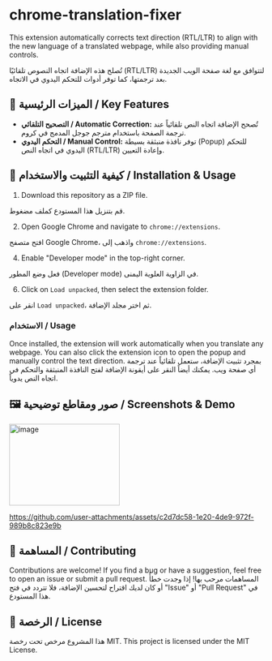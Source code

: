 # chrome-translation-fixer

This extension automatically corrects text direction (RTL/LTR) to align with the new language of a translated webpage, while also providing manual controls.

تُصلح هذه الإضافة اتجاه النصوص تلقائيًا (RTL/LTR) لتتوافق مع لغة صفحة الويب الجديدة بعد ترجمتها، كما توفر أدوات للتحكم اليدوي في الاتجاه.


## 🌟 الميزات الرئيسية / Key Features

* **التصحيح التلقائي / Automatic Correction:** تُصحح الإضافة اتجاه النص تلقائياً عند ترجمة الصفحة باستخدام مترجم جوجل المدمج في كروم.
* **التحكم اليدوي / Manual Control:** توفر نافذة منبثقة بسيطة (Popup) للتحكم اليدوي في اتجاه النص (RTL/LTR) وإعادة التعيين.

## 🚀 كيفية التثبيت والاستخدام / Installation & Usage

1. Download this repository as a ZIP file.

 قم بتنزيل هذا المستودع كملف مضغوط.
 
2. Open Google Chrome and navigate to `chrome://extensions`.

افتح متصفح Google Chrome، واذهب إلى `chrome://extensions`.

4. Enable "Developer mode" in the top-right corner.
   
فعل وضع المطور (Developer mode) في الزاوية العلوية اليمنى.

6. Click on `Load unpacked`, then select the extension folder.
   
انقر على `Load unpacked`، ثم اختر مجلد الإضافة.

### الاستخدام / Usage

Once installed, the extension will work automatically when you translate any webpage. You can also click the extension icon to open the popup and manually control the text direction.
بمجرد تثبيت الإضافة، ستعمل تلقائياً عند ترجمة أي صفحة ويب. يمكنك أيضاً النقر على أيقونة الإضافة لفتح النافذة المنبثقة والتحكم في اتجاه النص يدوياً.

## 🖼️ صور ومقاطع توضيحية / Screenshots & Demo

<img width="218" height="161" alt="image" src="https://github.com/user-attachments/assets/79881c1e-6bcf-4a19-bec5-cecaa6afa308" />

https://github.com/user-attachments/assets/c2d7dc58-1e20-4de9-972f-989b8c823e9b


## 🤝 المساهمة / Contributing




Contributions are welcome! If you find a bug or have a suggestion, feel free to open an issue or submit a pull request.
المساهمات مرحب بها! إذا وجدت خطأً أو كان لديك اقتراح لتحسين الإضافة، فلا تتردد في فتح "Issue" أو "Pull Request" في هذا المستودع.

## 📄 الرخصة / License

هذا المشروع مرخص تحت رخصة MIT.
This project is licensed under the MIT License.
